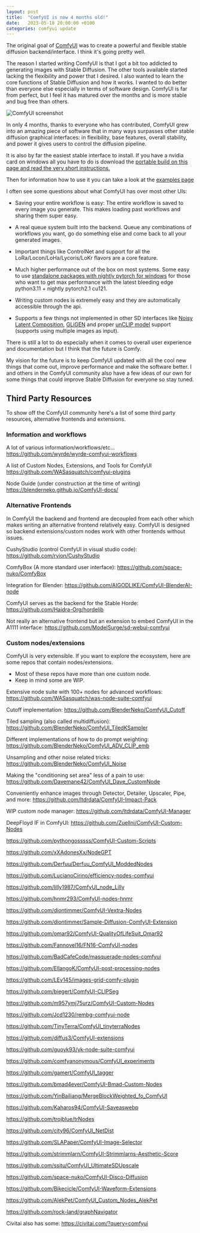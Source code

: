 ```yaml
---
layout: post
title:  "ComfyUI is now 4 months old!"
date:   2023-05-18 20:00:00 +0100
categories: comfyui update
---
```


The original goal of [ComfyUI](https://github.com/comfyanonymous/ComfyUI) was to create a powerful and flexible stable diffusion backend/interface. I think it's going pretty well.

The reason I started writing ComfyUI is that I got a bit too addicted to generating images with Stable Diffusion. The other tools available started lacking the flexibility and power that I desired. I also wanted to learn the core functions of Stable Diffusion and how it works. I wanted to do better than everyone else especially in terms of software design. ComfyUI is far from perfect, but I feel it has matured over the months and is more stable and bug free than others.

![ComfyUI screenshot]({{site.baseurl}}/assets/comfyui.png)

In only 4 months, thanks to everyone who has contributed, ComfyUI grew into an amazing piece of software that in many ways surpasses other stable diffusion graphical interfaces: in flexibility, base features, overall stability, and power it gives users to control the diffusion pipeline.

It is also by far the easiest stable interface to install. If you have a nvidia card on windows all you have to do is download the [portable build on this page and read the very short instructions.](https://github.com/comfyanonymous/ComfyUI#installing)

Then for information how to use it you can take a look at the [examples page](https://comfyanonymous.github.io/ComfyUI_examples/)

I often see some questions about what ComfyUI has over most other UIs:

- Saving your entire workflow is easy: The entire workflow is saved to every image you generate. This makes loading past workflows and sharing them super easy.

- A real queue system built into the backend. Queue any combinations of workflows you want, go do something else and come back to all your generated images.

- Important things like ControlNet and support for all the LoRa/Locon/LoHa/Lycoris/LoKr flavors are a core feature.

- Much higher performance out of the box on most systems. Some easy to use [standalone packages with nightly pytorch for windows](https://github.com/comfyanonymous/ComfyUI/releases) for those who want to get max performance with the latest bleeding edge python3.11 + nightly pytorch2.1 cu121.

- Writing custom nodes is extremely easy and they are automatically accessible through the api.

- Supports a few things not implemented in other SD interfaces like [Noisy Latent Composition](https://comfyanonymous.github.io/ComfyUI_examples/noisy_latent_composition/), [GLiGEN](https://comfyanonymous.github.io/ComfyUI_examples/gligen/) and proper [unCLIP model](https://comfyanonymous.github.io/ComfyUI_examples/unclip/) support (supports using multiple images as input).


There is still a lot to do especially when it comes to overall user experience and documentation but I think that the future is Comfy.

My vision for the future is to keep ComfyUI updated with all the cool new things that come out, improve performance and make the software better. I and others in the ComfyUI community also have a few ideas of our own for some things that could improve Stable Diffusion for everyone so stay tuned.

## Third Party Resources

To show off the ComfyUI community here's a list of some third party resources, alternative frontends and extensions.


### Information and workflows

A lot of various information/workflows/etc...
<https://github.com/wyrde/wyrde-comfyui-workflows>

A list of Custom Nodes, Extensions, and Tools for ComfyUI
<https://github.com/WASasquatch/comfyui-plugins>

Node Guide (under construction at the time of writing)
<https://blenderneko.github.io/ComfyUI-docs/>

### Alternative Frontends

In ComfyUI the backend and frontend are decoupled from each other which makes writing an alternative frontend relatively easy.  ComfyUI is designed so backend extensions/custom nodes work with other frontends without issues. 

CushyStudio (control ComfyUI in visual studio code): <https://github.com/rvion/CushyStudio>

ComfyBox (A more standard user interface): <https://github.com/space-nuko/ComfyBox>

Integration for Blender: <https://github.com/AIGODLIKE/ComfyUI-BlenderAI-node>

ComfyUI serves as the backend for the Stable Horde: <https://github.com/Haidra-Org/hordelib>

Not really an alternative frontend but an extension to embed ComfyUI in the A1111 interface: <https://github.com/ModelSurge/sd-webui-comfyui>


### Custom nodes/extensions

ComfyUI is very extensible. If you want to explore the ecosystem, here are some repos that contain nodes/extensions.

* Most of these repos have more than one custom node. 
* Keep in mind some are WIP.

Extensive node suite with 100+ nodes for advanced workflows: 
<https://github.com/WASasquatch/was-node-suite-comfyui>

Cutoff implementation: 
<https://github.com/BlenderNeko/ComfyUI_Cutoff>

Tiled sampling (also called multidiffusion): 
<https://github.com/BlenderNeko/ComfyUI_TiledKSampler>

Different implementations of how to do prompt weighting: 
<https://github.com/BlenderNeko/ComfyUI_ADV_CLIP_emb>

Unsampling and other noise related tricks: 
<https://github.com/BlenderNeko/ComfyUI_Noise>

Making the "conditioning set area" less of a pain to use: 
<https://github.com/Davemane42/ComfyUI_Dave_CustomNode>

Conveniently enhance images through Detector, Detailer, Upscaler, Pipe, and more: 
<https://github.com/ltdrdata/ComfyUI-Impact-Pack>

WIP custom node manager: 
<https://github.com/ltdrdata/ComfyUI-Manager>

DeepFloyd IF in ComfyUI: 
<https://github.com/Zuellni/ComfyUI-Custom-Nodes>

<https://github.com/pythongosssss/ComfyUI-Custom-Scripts>

<https://github.com/xXAdonesXx/NodeGPT>

<https://github.com/Derfuu/Derfuu_ComfyUI_ModdedNodes>

<https://github.com/LucianoCirino/efficiency-nodes-comfyui>

<https://github.com/lilly1987/ComfyUI_node_Lilly>

<https://github.com/hnmr293/ComfyUI-nodes-hnmr>

<https://github.com/diontimmer/ComfyUI-Vextra-Nodes>

<https://github.com/diontimmer/Sample-Diffusion-ComfyUI-Extension>

<https://github.com/omar92/ComfyUI-QualityOfLifeSuit_Omar92>

<https://github.com/Fannovel16/FN16-ComfyUI-nodes>

<https://github.com/BadCafeCode/masquerade-nodes-comfyui>

<https://github.com/EllangoK/ComfyUI-post-processing-nodes>

<https://github.com/LEv145/images-grid-comfy-plugin>

<https://github.com/biegert/ComfyUI-CLIPSeg>

<https://github.com/m957ymj75urz/ComfyUI-Custom-Nodes>

<https://github.com/Jcd1230/rembg-comfyui-node>

<https://github.com/TinyTerra/ComfyUI_tinyterraNodes>

<https://github.com/diffus3/ComfyUI-extensions>

<https://github.com/guoyk93/yk-node-suite-comfyui>

<https://github.com/comfyanonymous/ComfyUI_experiments>

<https://github.com/gamert/ComfyUI_tagger>

<https://github.com/bmad4ever/ComfyUI-Bmad-Custom-Nodes>

<https://github.com/YinBailiang/MergeBlockWeighted_fo_ComfyUI>

<https://github.com/Kaharos94/ComfyUI-Saveaswebp>

<https://github.com/trojblue/trNodes>

<https://github.com/city96/ComfyUI_NetDist>

<https://github.com/SLAPaper/ComfyUI-Image-Selector>

<https://github.com/strimmlarn/ComfyUI-Strimmlarns-Aesthetic-Score>

<https://github.com/ssitu/ComfyUI_UltimateSDUpscale>

<https://github.com/space-nuko/ComfyUI-Disco-Diffusion>

<https://github.com/Bikecicle/ComfyUI-Waveform-Extensions>

<https://github.com/AlekPet/ComfyUI_Custom_Nodes_AlekPet>

<https://github.com/rock-land/graphNavigator>


Civitai also has some: <https://civitai.com/?query=comfyui>
